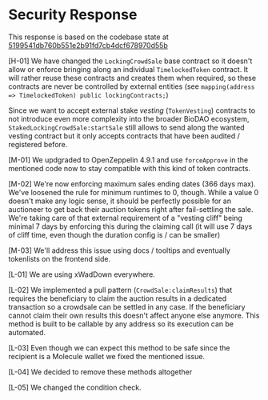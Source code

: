 # Security Response

This response is based on the codebase state at [5199541db760b551e2b91fd7cb4dcf678970d55b](https://github.com/moleculeprotocol/IPNFT/blob/5199541db760b551e2b91fd7cb4dcf678970d55b/)

[H-01]
We have changed the `LockingCrowdSale` base contract so it doesn't allow or enforce bringing along an individual `TimelockedToken` contract. It will rather reuse these contracts and creates them when required, so these contracts are never be controlled by external entities (see `mapping(address => TimelockedToken) public lockingContracts;`)

Since we want to accept external stake _vesting_ (`TokenVesting`) contracts to not introduce even more complexity into the broader BioDAO ecosystem, `StakedLockingCrowdSale:startSale` still allows to send along the wanted vesting contract but it only accepts contracts that have been audited / registered before.

[M-01] We updgraded to OpenZeppelin 4.9.1 and use `forceApprove` in the mentioned code now to stay compatible with this kind of token contracts.

[M-02] We're now enforcing maximum sales ending dates (366 days max). We've loosened the rule for minimum runtimes to 0, though. While a value 0 doesn't make any logic sense, it should be perfectly possible for an auctioneer to get back their auction tokens right after fail-settling the sale. We're taking care of that external requirement of a "vesting cliff" being minimal 7 days by enforcing this during the claiming call (it will use 7 days of cliff time, even though the duration config is / can be smaller)

[M-03] We'll address this issue using docs / tooltips and eventually tokenlists on the frontend side.

[L-01] We are using xWadDown everywhere.

[L-02] We implemented a pull pattern (`CrowdSale:claimResults`) that requires the beneficiary to claim the auction results in a dedicated transaction so a crowdsale can be settled in any case. If the beneficiary cannot claim their own results this doesn't affect anyone else anymore. This method is built to be callable by any address so its execution can be automated.

[L-03] Even though we can expect this method to be safe since the recipient is a Molecule wallet we fixed the mentioned issue.

[L-04] We decided to remove these methods altogether

[L-05] We changed the condition check.
